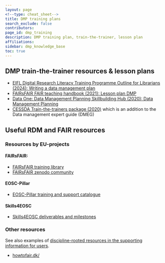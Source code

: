 ```yaml
---
layout: page
<!--type: cheat_sheet-->
title: DMP training plans
search_exclude: false
contributors:
page_id: dmp_training
description: DMP training plan, train-the-trainer, lesson plan
affiliations: 
sidebar: dmp_knowledge_base
toc: true
---
```


## DMP train-the-trainer resources & lesson plans
* [EIFL Digital Research Literacy Training Programme Outline for Librarians (2024): Writing a data management plan](https://eifl.net/programme/digital-research-literacy/writing-data-management-plan-dmp)
* [FAIRsFAIR FAIR teaching handbook (2021): Lesson plan DMP](https://fairsfair.gitbook.io/fair-teaching-handbook/0lessonplans/2lessonplan)
* [Data One: Data Management Planning Skillbuilding Hub (2020): Data Management Planning](https://dataoneorg.github.io/Education/lessons/03_planning/)
* [CESSDA Train-the-trainers package (2020)](https://dmeg.cessda.eu/Archived/Training/Training-Resources/Library/Training-Packages/Train-the-Trainers) which is an addition to the Data management expert guide (DMEG)


## Useful RDM and FAIR resources

### Resources by EU-projects

#### FAIRsFAIR: 
* [FAIRsFAIR training library](https://www.fairsfair.eu/competence-centre/training-library)
* [FAIRsFAIR zenodo community](https://zenodo.org/communities/fairsfair)

#### EOSC-Pillar
* [EOSC-Pillar training and support catalogue](https://eosc-pillar.d4science.org/web/eoscpillartrainingandsupport)

#### Skills4EOSC
* [Skills4EOSC deliverables and milestones](https://www.skills4eosc.eu/resources/deliverables-milestones)

### Other resources
See also examples of [discipline-rooted resources in the supporting information for users](/pages/support_00_local_disc).

* [howtofair.dk/](https://howtofair.dk/)


